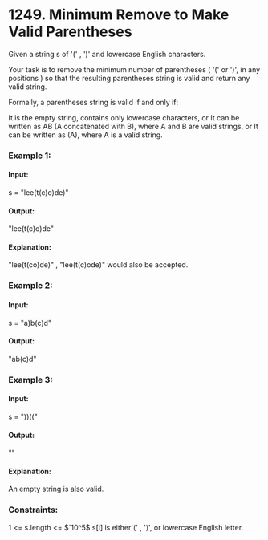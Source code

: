 # 1249. Minimum Remove to Make Valid Parentheses
Given a string s of '(' , ')' and lowercase English characters.

Your task is to remove the minimum number of parentheses ( '(' or ')', in any positions ) so that the resulting parentheses string is valid and return any valid string.

Formally, a parentheses string is valid if and only if:

It is the empty string, contains only lowercase characters, or
It can be written as AB (A concatenated with B), where A and B are valid strings, or
It can be written as (A), where A is a valid string.
 
### Example 1:
#### Input: 
s = "lee(t(c)o)de)"
#### Output: 
"lee(t(c)o)de"
#### Explanation: 
"lee(t(co)de)" , "lee(t(c)ode)" would also be accepted.

### Example 2:
#### Input: 
s = "a)b(c)d"
#### Output: 
"ab(c)d"

### Example 3:
#### Input: 
s = "))(("
#### Output: 
""
#### Explanation: 
An empty string is also valid.

### Constraints:
1 <= s.length <= $`10^5$
s[i] is either'(' , ')', or lowercase English letter.
